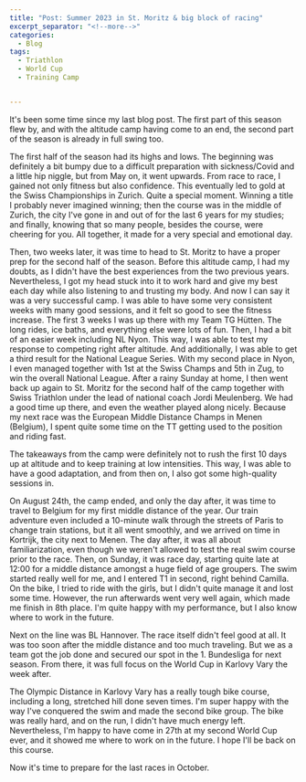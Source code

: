 ```yaml
---
title: "Post: Summer 2023 in St. Moritz & big block of racing"
excerpt_separator: "<!--more-->"
categories:
  - Blog
tags:
  - Triathlon
  - World Cup
  - Training Camp


---
```

It's been some time since my last blog post. The first part of this season flew by, and with the altitude camp having come to an end, the second part of the season is already in full swing too.

The first half of the season had its highs and lows. The beginning was definitely a bit bumpy due to a difficult preparation with sickness/Covid and a little hip niggle, but from May on, it went upwards. From race to race, I gained not only fitness but also confidence. This eventually led to gold at the Swiss Championships in Zurich. Quite a special moment. Winning a title I probably never imagined winning; then the course was in the middle of Zurich, the city I've gone in and out of for the last 6 years for my studies; and finally, knowing that so many people, besides the course, were cheering for you. All together, it made for a very special and emotional day.

Then, two weeks later, it was time to head to St. Moritz to have a proper prep for the second half of the season. Before this altitude camp, I had my doubts, as I didn't have the best experiences from the two previous years. Nevertheless, I got my head stuck into it to work hard and give my best each day while also listening to and trusting my body. And now I can say it was a very successful camp. I was able to have some very consistent weeks with many good sessions, and it felt so good to see the fitness increase. The first 3 weeks I was up there with my Team TG Hütten. The long rides, ice baths, and everything else were lots of fun. Then, I had a bit of an easier week including NL Nyon. This way, I was able to test my response to competing right after altitude. And additionally, I was able to get a third result for the National League Series. With my second place in Nyon, I even managed together with 1st at the Swiss Champs and 5th in Zug, to win the overall National League. After a rainy Sunday at home, I then went back up again to St. Moritz for the second half of the camp together with Swiss Triathlon under the lead of national coach Jordi Meulenberg. We had a good time up there, and even the weather played along nicely. Because my next race was the European Middle Distance Champs in Menen (Belgium), I spent quite some time on the TT getting used to the position and riding fast.

The takeaways from the camp were definitely not to rush the first 10 days up at altitude and to keep training at low intensities. This way, I was able to have a good adaptation, and from then on, I also got some high-quality sessions in.

On August 24th, the camp ended, and only the day after, it was time to travel to Belgium for my first middle distance of the year. Our train adventure even included a 10-minute walk through the streets of Paris to change train stations, but it all went smoothly, and we arrived on time in Kortrijk, the city next to Menen. The day after, it was all about familiarization, even though we weren't allowed to test the real swim course prior to the race. Then, on Sunday, it was race day, starting quite late at 12:00 for a middle distance amongst a huge field of age groupers. The swim started really well for me, and I entered T1 in second, right behind Camilla. On the bike, I tried to ride with the girls, but I didn't quite manage it and lost some time. However, the run afterwards went very well again, which made me finish in 8th place. I'm quite happy with my performance, but I also know where to work in the future.

Next on the line was BL Hannover. The race itself didn't feel good at all. It was too soon after the middle distance and too much traveling. But we as a team got the job done and secured our spot in the 1. Bundesliga for next season. From there, it was full focus on the World Cup in Karlovy Vary the week after.

The Olympic Distance in Karlovy Vary has a really tough bike course, including a long, stretched hill done seven times. I'm super happy with the way I've conquered the swim and made the second bike group. The bike was really hard, and on the run, I didn't have much energy left. Nevertheless, I'm happy to have come in 27th at my second World Cup ever, and it showed me where to work on in the future. I hope I'll be back on this course.

Now it's time to prepare for the last races in October.

